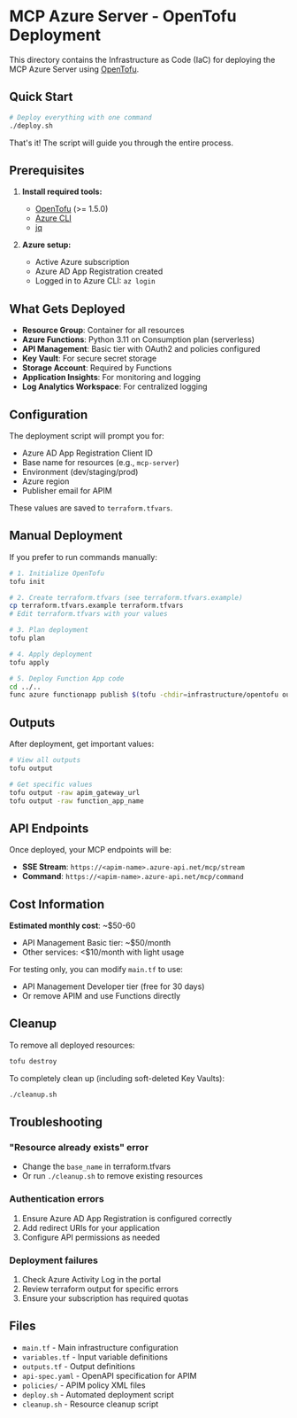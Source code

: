 # MCP Azure Server - OpenTofu Deployment

This directory contains the Infrastructure as Code (IaC) for deploying the MCP Azure Server using [OpenTofu](https://opentofu.org).

## Quick Start

```bash
# Deploy everything with one command
./deploy.sh
```

That's it! The script will guide you through the entire process.

## Prerequisites

1. **Install required tools:**
   - [OpenTofu](https://opentofu.org/docs/intro/install/) (>= 1.5.0)
   - [Azure CLI](https://docs.microsoft.com/en-us/cli/azure/install-azure-cli)
   - [jq](https://stedolan.github.io/jq/download/)

2. **Azure setup:**
   - Active Azure subscription
   - Azure AD App Registration created
   - Logged in to Azure CLI: `az login`

## What Gets Deployed

- **Resource Group**: Container for all resources
- **Azure Functions**: Python 3.11 on Consumption plan (serverless)
- **API Management**: Basic tier with OAuth2 and policies configured
- **Key Vault**: For secure secret storage
- **Storage Account**: Required by Functions
- **Application Insights**: For monitoring and logging
- **Log Analytics Workspace**: For centralized logging

## Configuration

The deployment script will prompt you for:
- Azure AD App Registration Client ID
- Base name for resources (e.g., `mcp-server`)
- Environment (dev/staging/prod)
- Azure region
- Publisher email for APIM

These values are saved to `terraform.tfvars`.

## Manual Deployment

If you prefer to run commands manually:

```bash
# 1. Initialize OpenTofu
tofu init

# 2. Create terraform.tfvars (see terraform.tfvars.example)
cp terraform.tfvars.example terraform.tfvars
# Edit terraform.tfvars with your values

# 3. Plan deployment
tofu plan

# 4. Apply deployment
tofu apply

# 5. Deploy Function App code
cd ../..
func azure functionapp publish $(tofu -chdir=infrastructure/opentofu output -raw function_app_name)
```

## Outputs

After deployment, get important values:

```bash
# View all outputs
tofu output

# Get specific values
tofu output -raw apim_gateway_url
tofu output -raw function_app_name
```

## API Endpoints

Once deployed, your MCP endpoints will be:
- **SSE Stream**: `https://<apim-name>.azure-api.net/mcp/stream`
- **Command**: `https://<apim-name>.azure-api.net/mcp/command`

## Cost Information

**Estimated monthly cost**: ~$50-60
- API Management Basic tier: ~$50/month
- Other services: <$10/month with light usage

For testing only, you can modify `main.tf` to use:
- API Management Developer tier (free for 30 days)
- Or remove APIM and use Functions directly

## Cleanup

To remove all deployed resources:

```bash
tofu destroy
```

To completely clean up (including soft-deleted Key Vaults):

```bash
./cleanup.sh
```

## Troubleshooting

### "Resource already exists" error
- Change the `base_name` in terraform.tfvars
- Or run `./cleanup.sh` to remove existing resources

### Authentication errors
1. Ensure Azure AD App Registration is configured correctly
2. Add redirect URIs for your application
3. Configure API permissions as needed

### Deployment failures
1. Check Azure Activity Log in the portal
2. Review terraform output for specific errors
3. Ensure your subscription has required quotas

## Files

- `main.tf` - Main infrastructure configuration
- `variables.tf` - Input variable definitions
- `outputs.tf` - Output definitions
- `api-spec.yaml` - OpenAPI specification for APIM
- `policies/` - APIM policy XML files
- `deploy.sh` - Automated deployment script
- `cleanup.sh` - Resource cleanup script